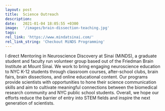 ```yaml
---
layout: post
title:  Science Outreach
description: 
date:   2021-01-04 18:05:55 +0300
image:  '/images/brain-dissection-teaching.jpg'
tags:   
rel_link: 'https://www.mindatsinai.com/'
rel_link_string: 'Checkout MiNDS Programming'
---
```

I direct Mentoring in Neuroscience Discovery at Sinai (MiNDS), a graduate student and faculty run volunteer group based out of the Friedman Brain Institute at Mount Sinai. We work to bring engaging neuroscience education to NYC K-12 students through classroom courses, after-school clubs, brain fairs, brain dissections, and online educational content. Our programs provide scientists with opportunities to hone their science communication skills and aim to cultivate meaningful connections between the biomedical research community and NYC public school students. Overall, we hope our efforts reduce the barrier of entry into STEM fields and inspire the next generation of scientists.